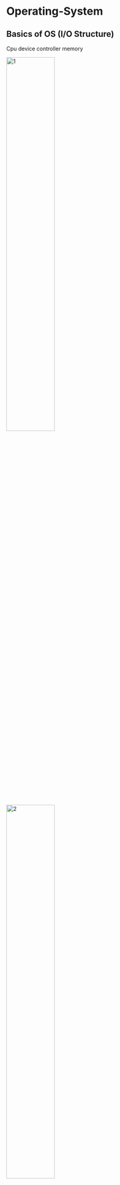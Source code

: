 # Operating-System

## Basics of OS (I/O Structure)
Cpu device controller memory 

<img src="https://github.com/user-attachments/assets/f2797839-d49a-4c44-8f9b-b4e84b276ac5" alt="1" width="50%"/>

<img src="https://github.com/user-attachments/assets/440209b4-d046-4f59-9e49-0765740240fa" alt="2" width="50%"/>

---

1. The **device driver** 
    - tells the device controller what to do by loading instructions into its registers.

2. The **device controller** 
    - reads these instructions and decides how to handle the operation.
    - It transfers data between the device and its internal buffer.
    - When the operation finishes, the **device controller** notifies the device driver via an interrupt.
    - Finally, the **device driver** informs the operating system that the task is done.

### Example
- **Initiating the Task**:
    - The operating system (OS) asks the **device driver** to read a file from the hard disk.
    - The device driver sends a "read" command to the **Command Register** of the disk controller.
- **Processing the Command**:
    - The **disk controller** looks at the command in its register and begins reading the requested data from the disk.
    - The data is temporarily stored in the controller’s **buffer**.
- **Completion Notification**:
    - When the read operation is complete, the disk controller sends an **interrupt** to the CPU, saying, "I’m done!"
- **Returning Data to the OS**:
    - The device driver retrieves the data from the disk controller’s buffer and hands it over to the operating system.
    - The OS then processes the file (e.g., displays its content to the user).

---

**Registers in Device Controllers**
These registers control and monitor the device:

- **Data Register**: Temporarily holds the data being transferred.
- **Command Register**: Receives commands from the CPU (e.g., read, write).
- **Status Register**: Provides information about the device’s status (e.g., ready, busy, error).

---

## Functionality
1. **User Interface**: Example: The graphical user interface (GUI) provided by Windows or macOS, where users can interact with files and programs through icons and menus.
2. **Program Execution**: Example: Running a program like Microsoft Word or Google Chrome by clicking its icon.
3. **I/O Operations**: Example: Reading a file from a USB drive or writing data to a printer.
4. **File System Manipulation**: Example: Creating, deleting, or renaming a file or folder on your computer.
5. **Communications**: Example: Sending a message over a chat application like WhatsApp, which involves inter-process communication.
6. **Error Detection**: Example: A notification popping up when a disk becomes full or a file system becomes corrupted.
7. **Resource Allocation**: Example: The OS assigning CPU time and memory to multiple programs running simultaneously, like a browser and a video editor.
8. **Accounting**: Example: A cloud service tracking how much CPU and memory resources your virtual machine is using for billing purposes.
9. **Protection and Security**: Example: A password-protected login screen preventing unauthorized access to a computer.

---

1. Multi-Processing Example: Parallel Image Processing

Scenario: You are tasked with processing a batch of high-resolution images. Each image is large, and processing them sequentially is too slow. Multi-processing can divide this task:

Process 1: Reads the image files and sends image chunks to child processes via shared memory.

Process 2: Applies a filter (e.g., Gaussian blur) to a portion of the image.

Process 3: Enhances the image (e.g., adjusts brightness and contrast).

Parent Process: Combines the processed chunks from all child processes and writes the final image to disk.


Shared memory is used for passing image data between processes.

Inter-process communication (IPC) ensures synchronization (e.g., semaphores or mutexes).

Processes execute on separate CPU cores for speedup.



---

2. Multi-Threading Example: Real-Time Stock Market Data Aggregator

Scenario: Build a high-frequency trading application where multiple data streams need to be processed simultaneously.

Thread 1: Connects to the stock market API and continuously fetches raw data.

Thread 2: Processes this raw data (e.g., computes moving averages, volatility).

Thread 3: Updates the user interface with processed data in real time.

Thread 4: Logs the raw and processed data into files for future analysis.


Threads share memory to avoid redundant data duplication.

Thread-safe queues or ring buffers are used to pass data between threads.

Mutexes and condition variables ensure synchronization and prevent race conditions.



---

3. Mixing Multi-Threading and Shared Memory: Autonomous Vehicle Simulation

Scenario: Simulate an autonomous vehicle's sensors and decision-making system.

Main Thread: Controls the simulation loop.

Thread 1: Simulates data from LiDAR sensors (e.g., 3D environment mapping).

Thread 2: Simulates data from cameras (e.g., object detection).

Thread 3: Processes sensor data (e.g., combines LiDAR and camera data into a cohesive map).

Thread 4: Implements decision-making logic (e.g., steering, braking).

Shared Memory: Used to store the latest sensor data for access by processing and decision threads.



Shared memory with fine-grained locking mechanisms ensures consistency.

Real-time constraints demand careful thread scheduling and priority management.

Optimized algorithms minimize the overhead of context switching.



---

4. Multi-Processing with Fault Tolerance: Distributed Web Crawler

Scenario: Create a distributed system to crawl and index the web.

Master Process:

Distributes URLs to worker processes.

Collects and aggregates results (e.g., page content and metadata).


Worker Processes:

Fetch and parse web pages concurrently.

Use local caching to avoid redundant requests.


Shared Memory:

Tracks the list of processed URLs to prevent duplication.


Fault Tolerance:

Monitors worker processes.

Restarts processes in case of crashes, ensuring no task is lost.



Shared memory or databases ensure consistency across processes.

Fault tolerance uses signals and process monitoring to detect failures.

Load balancing ensures even distribution of tasks among processes.



---

5. Complex Example: Real-Time Multiplayer Game Server

Scenario: Design the backend for a real-time multiplayer game with hundreds of players.

Multi-Processing:

Each game room is a separate process, running on its own core.

The master process manages player connections and assigns players to game rooms.


Multi-Threading (within each process):

Thread 1: Handles player movement and physics calculations.

Thread 2: Manages network communication with players (e.g., sending/receiving updates).

Thread 3: Updates the game state and broadcasts changes to players.


Shared Memory:

The master process and game room processes share player data (e.g., global rankings, game state).

Use semaphores or spinlocks for synchronizing shared data access.

# System Calls

System calls are a critical part of any operating system, acting as a communication bridge between user-level programs and the OS kernel. They allow applications to request services such as file access, process control, or memory management in a safe and controlled way.

Why System Calls Are Important

When user programs need access to hardware or core OS functionalities, they cannot directly interact with these resources because of security and abstraction layers. Instead, they use system calls, which safely transition the program into kernel mode to perform the requested operation.

Types of System Calls

1. Process Management:
Used to create, execute, and terminate processes.

Examples: fork (create a process), exec (replace a process), exit (terminate a process).



2. File Management:
Handle file operations like opening, reading, writing, and closing files.

Examples: open, read, write, close.



3. Device Management:
Interact with hardware devices such as printers or disks.

Examples: ioctl (device control), read, write.



4. Information Management:
Retrieve system or process-related information.

Examples: getpid (get process ID), time (get system time).



5. Communication:
Enable communication between processes through mechanisms like pipes or sockets.

Examples: pipe, send, recv.



6. Memory Management:
Manage system memory, such as allocating or mapping memory regions.

Examples: mmap, brk.




How System Calls Work

1. Application Request: A program invokes a system call, such as read(fd, buf, size).


2. Mode Transition: The system switches from user mode to kernel mode, typically via a software interrupt.


3. Kernel Execution: The OS performs the requested operation, such as reading data from a file.


4. Result Return: The results or errors are returned to the application, and the system switches back to user mode.



Real-World Examples

In Linux or Unix systems: open, write, fork, execve.

In Windows systems: CreateProcess, ReadFile, VirtualAlloc.


Why System Calls Matter

System calls abstract the complexities of hardware and OS internals, making development easier for programmers. They also provide a secure way to access system resources, ensuring that critical operations like memory and device management are handled safely.

In essence, system calls are the backbone of how applications interact with the underlying operating system, making them indispensable in any computing environment.

# Memory Management and Challenges

Effective memory management is vital for ensuring optimal system performance, stability, and scalability. While challenges such as fragmentation, thrashing, and memory leaks persist, modern memory management techniques and tools help mitigate these issues, enabling efficient resource utilization.



Concepts in Memory Management

Memory Allocation

Static Allocation: Memory is assigned during compile time, with fixed size and location.

Dynamic Allocation: Memory is allocated during runtime, allowing flexibility and efficient resource utilization.


Paging

Memory is divided into fixed-size blocks called pages (in logical memory) and frames (in physical memory), simplifying memory management and reducing fragmentation.

Segmentation

Memory is divided into variable-sized segments (e.g., code, data, stack), each with its own logical address space, improving modularity.

Virtual Memory

Enables the use of more memory than physically available by utilizing disk storage, creating an illusion of a large, contiguous memory space.

Swapping

Processes are temporarily moved between main memory and storage to optimize memory usage and ensure system responsiveness.

Memory Protection

Ensures process isolation by preventing processes from accessing or modifying each other’s memory, enhancing system stability and security.

Garbage Collection

Automatically reclaims unused memory, reducing manual intervention and mitigating memory leaks.

Challenges in Memory Management

Fragmentation

Internal Fragmentation: Occurs when fixed-sized memory blocks leave small unused spaces.

External Fragmentation: Happens when free memory is scattered across small, non-contiguous blocks, hindering the allocation of large memory requests.


Thrashing

Excessive swapping of processes between main memory and disk leads to performance degradation, as the system spends more time managing memory than executing processes.

Memory Leaks

Memory leaks arise when programs fail to release allocated memory that is no longer needed, resulting in wasted resources and potential system instability.

Overhead

Memory management techniques like allocation, deallocation, and garbage collection introduce processing overhead, which can impact overall system performance.

Scalability

As applications increase in complexity and size, efficient memory management becomes more challenging, necessitating the use of advanced strategies and algorithms.



.